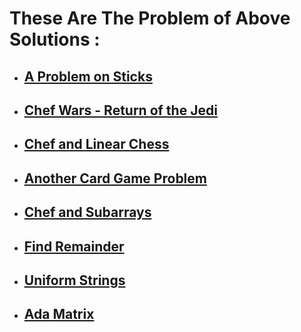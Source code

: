 # These Are The Problem of Above Solutions :
 
 * ## [A Problem on Sticks](https://www.codechef.com/SEPT20B/problems/TREE2)
 * ## [Chef Wars - Return of the Jedi](https://www.codechef.com/AUG20B/problems/CHEFWARS/)
 * ## [Chef and Linear Chess](https://www.codechef.com/AUG20B/problems/LINCHESS/)
 * ## [Another Card Game Problem](https://www.codechef.com/AUG20B/problems/CRDGAME3)
 * ## [Chef and Subarrays](https://www.codechef.com/problems/CHEFARRP)
 * ## [Find Remainder](https://www.codechef.com/problems/FLOW002)
 * ## [Uniform Strings](https://www.codechef.com/problems/STRLBP)
 * ## [Ada Matrix](https://www.codechef.com/SEPT20B/problems/ADAMAT)
